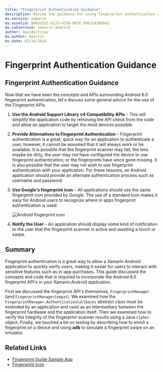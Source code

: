 ```yaml
---
title: "Fingerprint Authentication Guidance"
description: Review the guidance for using fingerprint authentication allowing a Xamarin.Android application to verify users.
ms.service: xamarin
ms.assetid: B40332CC-8123-4150-B47E-996214388842
ms.subservice: xamarin-android
author: davidortinau
ms.author: daortin
ms.date: 02/16/2018
---
```


# Fingerprint Authentication Guidance

## Fingerprint Authentication Guidance

Now that we have seen the concepts and APIs surrounding Android 6.0 fingerprint authentication, let's discuss some general advice for the use of the Fingerprint APIs.

1. **Use the Android Support Library v4 Compatibility APIs** &ndash; This will simplify the application code by removing the API check from the code and allow an application to target the most devices possible.
2. **Provide Alternatives to Fingerprint Authentication** &ndash; Fingerprint authentication is a great, quick way for an application to authenticate a user, however, it cannot be assumed that it will always work or be available. It is possible that the fingerprint scanner may fail, the lens maybe be dirty, the user may not have configured the device to use fingerprint authentication, or the fingerprints have since gone missing. It is also possible that the user may not wish to use fingerprint authentication with your application. For these reasons, an Android application should provide an alternate authentication process such as username and password.
3. **Use Google's fingerprint icon** &ndash; All applications should use the same fingerprint icon provided by Google. The use of a standard icon makes it easy for Android users to recognize where in apps fingerprint authentication is used:

    ![Android fingerprint icon](summary-images/ic-fp-40px.png)

4. **Notify the User** &ndash; An application should display some kind of notification to the user that the fingerprint scanner is active and awaiting a touch or swipe.

## Summary

Fingerprint authentication is a great way to allow a Xamarin.Android application to quickly verify users, making it easier for users to interact with sensitive features such as in-app purchases. This guide discussed the concepts and code that is required to incorporate the Android 6.0 fingerprint API's in your Xamarin.Android application.

First we discussed the fingerprint API's themselves, `FingerprintManager` (and `FingerprintManagerCompat`). We examined how the `FingerprintManager.AuthenticationCallbacks` abstract class must be extended by an application and used as an intermediary between the fingerprint hardware and the application itself. Then we examined how to verify the integrity of the fingerprint scanner results using a Java `Cipher` object. Finally, we touched a bit on testing by describing how to enroll a fingerprint on a device and using **adb** to simulate a fingerprint swipe on an emulator.

## Related Links

- [Fingerprint Guide Sample App](https://github.com/xamarin/monodroid-samples/tree/master/FingerprintGuide)
- [Fingerprint Icon](https://raw.githubusercontent.com/xamarin/monodroid-samples/master/FingerprintGuide/FingerprintSampleApp/Resources/drawable-hdpi/ic_fp_40px.png)
